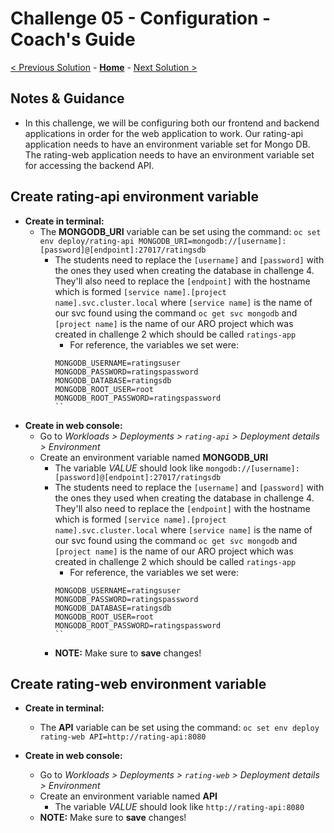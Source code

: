 # Challenge 05 - Configuration - Coach's Guide 

[< Previous Solution](./Solution-04.md) - **[Home](./README.md)** - [Next Solution >](./Solution-06.md)

## Notes & Guidance
- In this challenge, we will be configuring both our frontend and backend applications in order for the web application to work. Our rating-api application needs to have an environment variable set for Mongo DB. The rating-web application needs to have an environment variable set for accessing the backend API.

## Create rating-api environment variable
- **Create in terminal:**
  - The **MONGODB_URI** variable can be set using the command:
  `oc set env deploy/rating-api MONGODB_URI=mongodb://[username]:[password]@[endpoint]:27017/ratingsdb` 
    - The students need to replace the `[username]` and `[password]` with the ones they used when creating the database in challenge 4. They'll also need to replace the `[endpoint]` with the hostname which is formed `[service name].[project name].svc.cluster.local` where `[service name]` is the name of our svc found using the command `oc get svc mongodb` and `[project name]` is the name of our ARO project which was created in challenge 2 which should be called `ratings-app`
      - For reference, the variables we set were:
      ```
      MONGODB_USERNAME=ratingsuser
      MONGODB_PASSWORD=ratingspassword
      MONGODB_DATABASE=ratingsdb
      MONGODB_ROOT_USER=root
      MONGODB_ROOT_PASSWORD=ratingspassword
      ``

- **Create in web console:**
  - Go to *Workloads > Deployments > `rating-api` > Deployment details > Environment*
  - Create an environment variable named **MONGODB_URI**
    - The variable *VALUE* should look like `mongodb://[username]:[password]@[endpoint]:27017/ratingsdb`
    - The students need to replace the `[username]` and `[password]` with the ones they used when creating the database in challenge 4. They'll also need to replace the `[endpoint]` with the hostname which is formed `[service name].[project name].svc.cluster.local` where `[service name]` is the name of our svc found using the command `oc get svc mongodb` and `[project name]` is the name of our ARO project which was created in challenge 2 which should be called `ratings-app`
      - For reference, the variables we set were:
      ```
      MONGODB_USERNAME=ratingsuser
      MONGODB_PASSWORD=ratingspassword
      MONGODB_DATABASE=ratingsdb
      MONGODB_ROOT_USER=root
      MONGODB_ROOT_PASSWORD=ratingspassword
      ``
    - **NOTE:** Make sure to **save** changes!

## Create rating-web environment variable

- **Create in terminal:**
  - The **API** variable can be set using the command: `oc set env deploy rating-web API=http://rating-api:8080`

- **Create in web console:**
  - Go to *Workloads > Deployments > `rating-web` > Deployment details > Environment*
  - Create an environment variable named **API** 
    - The variable *VALUE* should look like `http://rating-api:8080`
  - **NOTE:** Make sure to **save** changes!